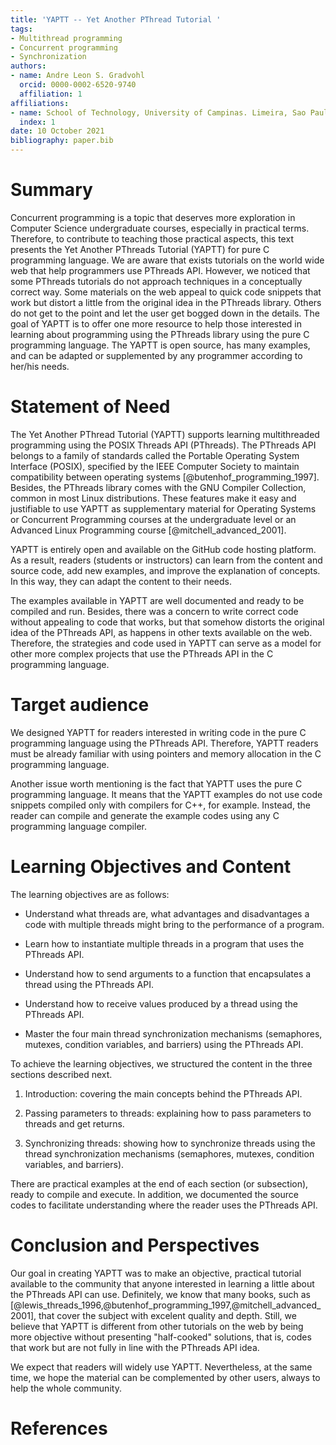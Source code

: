 ```yaml
---
title: 'YAPTT -- Yet Another PThread Tutorial '
tags:
- Multithread programming
- Concurrent programming
- Synchronization
authors:
- name: Andre Leon S. Gradvohl
  orcid: 0000-0002-6520-9740
  affiliation: 1
affiliations:
- name: School of Technology, University of Campinas. Limeira, Sao Paulo, Brazil.
  index: 1
date: 10 October 2021
bibliography: paper.bib
---
```


# Summary
Concurrent programming is a topic that deserves more exploration in Computer Science undergraduate courses, especially in practical terms. Therefore, to contribute to teaching those practical aspects, this text presents the Yet Another PThreads Tutorial (YAPTT) for pure C programming language. We are aware that exists tutorials on the world wide web that help programmers use PThreads API. However, we noticed that some PThreads tutorials do not approach techniques in a conceptually correct way. Some materials on the web appeal to quick code snippets that work but distort a little from the original idea in the PThreads library. Others do not get to the point and let the user get bogged down in the details. The goal of YAPTT is to offer one more resource to help those interested in learning about programming using the PThreads library using the pure C programming language. The YAPTT is open source, has many examples, and can be adapted or supplemented by any programmer according to her/his needs.

# Statement of Need
The Yet Another PThread Tutorial (YAPTT) supports learning multithreaded programming using the POSIX Threads API (PThreads). The PThreads API belongs to a family of standards called the Portable Operating System Interface (POSIX), specified by the IEEE Computer Society to maintain compatibility between operating systems [@butenhof_programming_1997]. Besides, the PThreads library comes with the GNU Compiler Collection, common in most Linux distributions. These features make it easy and justifiable to use YAPTT as supplementary material for Operating Systems or Concurrent Programming courses at the undergraduate level or an Advanced Linux Programming course [@mitchell_advanced_2001].

YAPTT is entirely open and available on the GitHub code hosting platform. As a result, readers (students or instructors) can learn from the content and source code, add new examples, and improve the explanation of concepts. In this way, they can adapt the content to their needs.

The examples available in YAPTT are well documented and ready to be compiled and run. Besides, there was a concern to write correct code without appealing to code that works, but that somehow distorts the original idea of the PThreads API, as happens in other texts available on the web. Therefore, the strategies and code used in YAPTT can serve as a model for other more complex projects that use the PThreads API in the C programming language.

# Target audience
We designed YAPTT for readers interested in writing code in the pure C programming language using the PThreads API. Therefore, YAPTT readers must be already familiar with using pointers and memory allocation in the C programming language.

Another issue worth mentioning is the fact that YAPTT uses the pure C programming language. It means that the YAPTT examples do not use code snippets compiled only with compilers for C++, for example. Instead, the reader can compile and generate the example codes using any C programming language compiler.

# Learning Objectives and Content
The learning objectives are as follows:

- Understand what threads are, what advantages and disadvantages a code with multiple threads might bring to the performance of a program.

- Learn how to instantiate multiple threads in a program that uses the PThreads API.

- Understand how to send arguments to a function that encapsulates a thread using the PThreads API.

- Understand how to receive values produced by a thread using the PThreads API.

- Master the four main thread synchronization mechanisms (semaphores, mutexes, condition variables, and barriers) using the PThreads API.

To achieve the learning objectives, we structured the content in the three sections described next.

1. Introduction: covering the main concepts behind the PThreads API.

2. Passing parameters to threads: explaining how to pass parameters to threads and get returns.

3. Synchronizing threads: showing how to synchronize threads using the thread synchronization mechanisms (semaphores, mutexes, condition variables, and barriers).

There are practical examples at the end of each section (or subsection), ready to compile and execute. In addition, we documented the source codes to facilitate understanding where the reader uses the PThreads API.

# Conclusion and Perspectives
Our goal in creating YAPTT was to make an objective, practical tutorial available to the community that anyone interested in learning a little about the PThreads API can use. Definitely, we know that many books, such as [@lewis_threads_1996,@butenhof_programming_1997,@mitchell_advanced_2001], that cover the subject with excelent quality and depth. Still, we believe that YAPTT is different from other tutorials on the web by being more objective without presenting "half-cooked" solutions, that is, codes that work but are not fully in line with the PThreads API idea.

We expect that readers will widely use YAPTT. Nevertheless, at the same time, we hope the material can be complemented by other users, always to help the whole community.

# References
